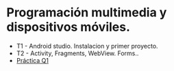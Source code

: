 # Programación multimedia y dispositivos móviles.
- T1 - Android studio. Instalacion y primer proyecto.
- T2 - Activity, Fragments, WebView. Forms..
- [Práctica Q1](https://github.com/addUsername/android-TDD-MVP)

